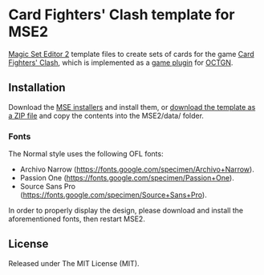 # Card Fighters' Clash template for MSE2
[Magic Set Editor 2](http://magicseteditor.sourceforge.net/) template files to create sets of cards for the
game [Card Fighters' Clash](http://octgngames.com/cfc/), which is implemented as a [game plugin](https://github.com/raohmaru/CFC/)
for [OCTGN](http://octgn.net/).

## Installation
Download the [MSE installers](https://github.com/raohmaru/CFC-MSE2/releases/download/1.0.0/cfc_mse2_v1.0.0.zip)
and install them, or [download the template as a ZIP file](https://github.com/raohmaru/CFC-MSE2/archive/master.zip)
and copy the contents into the MSE2/data/ folder.

### Fonts
The Normal style uses the following OFL fonts:
- Archivo Narrow (https://fonts.google.com/specimen/Archivo+Narrow).
- Passion One (https://fonts.google.com/specimen/Passion+One).
- Source Sans Pro (https://fonts.google.com/specimen/Source+Sans+Pro).

In order to properly display the design, please download and install the aforementioned fonts,
then restart MSE2.

## License
Released under The MIT License (MIT).